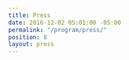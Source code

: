 ```yaml
---
title: Press
date: 2016-12-02 05:01:00 -05:00
permalink: "/program/press/"
position: 8
layout: press
---
```


